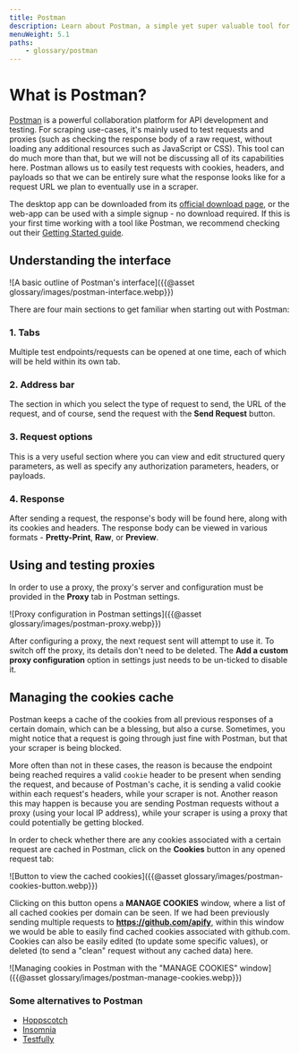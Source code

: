 ```yaml
---
title: Postman
description: Learn about Postman, a simple yet super valuable tool for testing requests and proxies when building scalable web-scrapers.
menuWeight: 5.1
paths:
    - glossary/postman
---
```


# What is Postman?

[Postman](https://www.postman.com/) is a powerful collaboration platform for API development and testing. For scraping use-cases, it's mainly used to test requests and proxies (such as checking the response body of a raw request, without loading any additional resources such as JavaScript or CSS). This tool can do much more than that, but we will not be discussing all of its capabilities here. Postman allows us to easily test requests with cookies, headers, and payloads so that we can be entirely sure what the response looks like for a request URL we plan to eventually use in a scraper.

The desktop app can be downloaded from its [official download page](https://www.postman.com/downloads/), or the web-app can be used with a simple signup - no download required. If this is your first time working with a tool like Postman, we recommend checking out their [Getting Started guide](https://learning.postman.com/docs/getting-started/introduction/).

## [](#understanding-the-interface) Understanding the interface

![A basic outline of Postman's interface]({{@asset glossary/images/postman-interface.webp}})

There are four main sections to get familiar when starting out with Postman:

### 1. Tabs

Multiple test endpoints/requests can be opened at one time, each of which will be held within its own tab.

### 2. Address bar

The section in which you select the type of request to send, the URL of the request, and of course, send the request with the **Send Request** button.

### 3. Request options

This is a very useful section where you can view and edit structured query parameters, as well as specify any authorization parameters, headers, or payloads.

### 4. Response

After sending a request, the response's body will be found here, along with its cookies and headers. The response body can be viewed in various formats - **Pretty-Print**, **Raw**, or **Preview**.

## [](#using-proxies) Using and testing proxies

In order to use a proxy, the proxy's server and configuration must be provided in the **Proxy** tab in Postman settings.

![Proxy configuration in Postman settings]({{@asset glossary/images/postman-proxy.webp}})

After configuring a proxy, the next request sent will attempt to use it. To switch off the proxy, its details don't need to be deleted. The **Add a custom proxy configuration** option in settings just needs to be un-ticked to disable it.

## [](#managing-cookies) Managing the cookies cache

Postman keeps a cache of the cookies from all previous responses of a certain domain, which can be a blessing, but also a curse. Sometimes, you might notice that a request is going through just fine with Postman, but that your scraper is being blocked.

More often than not in these cases, the reason is because the endpoint being reached requires a valid `cookie` header to be present when sending the request, and because of Postman's cache, it is sending a valid cookie within each request's headers, while your scraper is not. Another reason this may happen is because you are sending Postman requests without a proxy (using your local IP address), while your scraper is using a proxy that could potentially be getting blocked.

In order to check whether there are any cookies associated with a certain request are cached in Postman, click on the **Cookies** button in any opened request tab:

![Button to view the cached cookies]({{@asset glossary/images/postman-cookies-button.webp}})

Clicking on this button opens a **MANAGE COOKIES** window, where a list of all cached cookies per domain can be seen. If we had been previously sending multiple requests to **<https://github.com/apify>**, within this window we would be able to easily find cached cookies associated with github.com. Cookies can also be easily edited (to update some specific values), or deleted (to send a "clean" request without any cached data) here.

![Managing cookies in Postman with the "MANAGE COOKIES" window]({{@asset glossary/images/postman-manage-cookies.webp}})

### [](#alternatives) Some alternatives to Postman

- [Hoppscotch](https://hoppscotch.io/)
- [Insomnia](https://insomnia.rest/download)
- [Testfully](https://testfully.io/)

